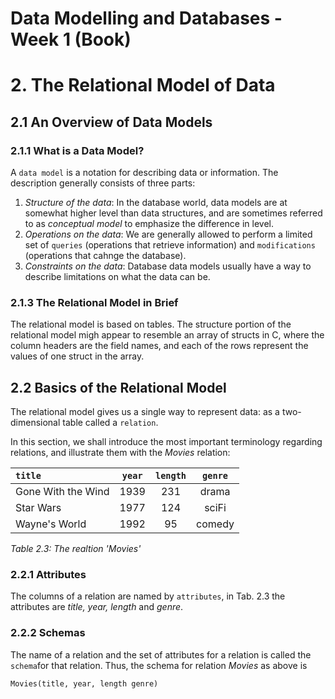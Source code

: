 # Data Modelling and Databases - Week 1 (Book)
# 2. The Relational Model of Data
## 2.1 An Overview of Data Models
### 2.1.1 What is a Data Model?
A `data model` is a notation for describing data or information. The description generally consists of three parts:
1. *Structure of the data*: In the database world, data models are at somewhat higher level than data structures, and are sometimes referred to as *conceptual model* to emphasize the difference in level.
2. *Operations on the data*: We are generally allowed to perform a limited set of `queries` (operations that retrieve information) and `modifications` (operations that cahnge the database).
3. *Constraints on the data*: Database data models usually have a way to describe limitations on what the data can be.

### 2.1.3 The Relational Model in Brief
The relational model is based on tables. The structure portion of the relational model migh appear to resemble an array of structs in C, where the column headers are the field names, and each of the rows represent the values of one struct in the array.

## 2.2 Basics of the Relational Model
The relational model gives us a single way to represent data: as a two-dimensional table called a `relation`.

In this section, we shall introduce the most important terminology regarding relations, and illustrate them with the *Movies* relation:

| `title`            | `year` | `length` | `genre` |
| :----------------- | :----: | :------: | :-----: |
| Gone With the Wind | 1939   | 231      | drama   |
| Star Wars          | 1977   | 124      | sciFi   |
| Wayne's World      | 1992   | 95       | comedy  |

*Table 2.3: The realtion 'Movies'*

### 2.2.1 Attributes
The columns of a relation are named by `attributes`, in Tab. 2.3 the attributes are *title, year, length* and *genre*.

### 2.2.2 Schemas
The name of a relation and the set of attributes for a relation is called the `schema`for that relation. Thus, the schema for relation *Movies* as above is

```Movies(title, year, length genre)```

